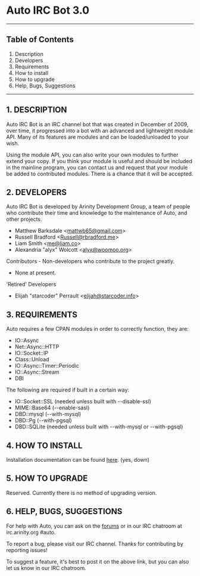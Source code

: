 Auto IRC Bot 3.0
============================================================
------------------------------------------------------------

## Table of Contents
1.   Description
2.   Developers
3.   Requirements
4.   How to install
5.   How to upgrade
6.   Help, Bugs, Suggestions

------------------------------------------------------------
## 1. DESCRIPTION

Auto IRC Bot is an IRC channel bot that was created in
December of 2009, over time, it progressed into a bot with an
advanced and lightweight module API. Many of its features
are modules and can be loaded/unloaded to your wish.

Using the module API, you can also write your own modules to
further extend your copy.  If you think your module is useful
and should be included in the mainline program, you can
contact us and request that your module be added to
contributed modules. There is a chance that it will be accepted.


## 2. DEVELOPERS

Auto IRC Bot is developed by Arinity Development Group, a team
of people who contribute their time and knowledge to the
maintenance of Auto, and other projects.

+ Matthew Barksdale &lt;mattwb65@gmail.com&gt;
+ Russell Bradford &lt;Russell@rbradford.me&gt;
+ Liam Smith &lt;me@liam.co&gt;
+ Alexandria "alyx" Wolcott &lt;alyx@woomoo.org&gt;


Contributors - Non-developers who contribute to the project
greatly.

+ None at present.

'Retired' Developers 

+ Elijah "starcoder" Perrault &lt;elijah@starcoder.info&gt;

## 3. REQUIREMENTS
Auto requires a few CPAN modules in order to correctly function, they are:

+ IO::Async
+ Net::Async::HTTP
+ IO::Socket::IP
+ Class::Unload
+ IO::Async::Timer::Periodic
+ IO::Async::Stream
+ DBI

The following are required if built in a certain way:
+ IO::Socket::SSL (needed unless built with --disable-ssl)
+ MIME::Base64 (--enable-sasl)
+ DBD::mysql (--with-mysql)
+ DBD::Pg (--with-pgsql)
+ DBD::SQLite (needed unless built with --with-mysql or --with-pgsql)

## 4. HOW TO INSTALL
Installation documentation can be found [here](http://wiki.xelhua.org/index.php/Auto:Installation_guide). (yes, down)


## 5. HOW TO UPGRADE

Reserved. Currently there is no method of upgrading version.


## 6. HELP, BUGS, SUGGESTIONS

For help with Auto, you can ask on the [forums](http://forums.xelhua.org) or in our IRC chatroom at irc.arinity.org
&#35;auto.

To report a bug, please visit our IRC channel.
Thanks for contributing by reporting issues!

To suggest a feature, it's best to post it on the above link,
but you can also let us know in our IRC chatroom.

